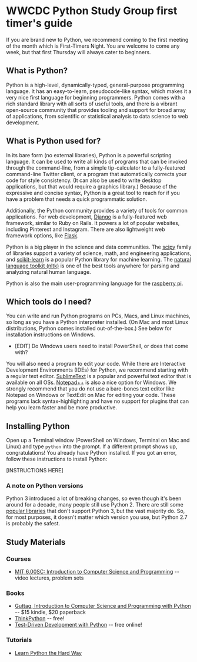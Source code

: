 # WWCDC Python Study Group first timer's guide

If you are brand new to Python, we recommend coming to the first meeting of the month which is First-Timers Night. You are welcome to come any week, but that first Thursday will always cater to beginners.

## What is Python?
Python is a high-level, dynamically-typed, general-purpose programming language. It has an easy-to-learn, pseudocode-like syntax, which makes it a very nice first language for beginning programmers. Python comes with a rich standard library with all sorts of useful tools, and there is a vibrant open-source community that provides tooling and support for broad array of applications, from scientific or statistical analysis to data science to web development.

## What is Python used for?
In its bare form (no external libraries), Python is a powerful scripting language. It can be used to write all kinds of programs that can be invoked through the command-line, from a simple tip-calculator to a fully-featured command-line Twitter client, or a program that automatically corrects your code for style consistency. (It can also be used to write desktop applications, but that would require a graphics library.) Because of the expressive and concise syntax, Python is a great tool to reach for if you have a problem that needs a quick programmatic solution.

Additionally, the Python community provides a variety of tools for common applications. For web development, [Django](https://www.djangoproject.com/) is a fully-featured web framework, similar to Ruby on Rails. It powers a lot of popular websites, including Pinterest and Instagram. There are also lightweight web framework options, like [Flask](http://flask.pocoo.org/).

Python is a big player in the science and data communities. The [scipy](http://www.scipy.org/) family of libraries support a variety of science, math, and engineering applications, and [scikit-learn](http://scikit-learn.org/stable/) is a popular Python library for machine learning. The [natural language toolkit (nltk)](http://www.nltk.org/) is one of the best tools anywhere for parsing and analyzing natural human language.

Python is also the main user-programming language for the [raspberry pi](http://www.raspberrypi.org/).

## Which tools do I need?
You can write and run Python programs on PCs, Macs, and Linux machines, so long as you have a Python interpreter installed. (On Mac and most Linux distributions, Python comes installed out-of-the-box.) See below for installation instructions on Windows.
* [EDIT] Do Windows users need to install PowerShell, or does that come with?

You will also need a program to edit your code. While there are Interactive Development Environments (IDEs) for Python, we recommend starting with a regular text editor. [SublimeText](http://www.sublimetext.com/) is a popular and powerful text editor that is available on all OSs. [Notepad++](http://notepad-plus-plus.org/) is also a nice option for Windows. We strongly recommend that you do not use a bare-bones text editor like Notepad on Windows or TextEdit on Mac for editing your code. These programs lack syntax-highlighting and have no support for plugins that can help you learn faster and be more productive.

## Installing Python
Open up a Terminal window (PowerShell on Windows, Terminal on Mac and Linux) and type `python` into the prompt. If a different prompt shows up, congratulations! You already have Python installed. If you got an error, follow these instructions to install Python:

[INSTRUCTIONS HERE]

### A note on Python versions
Python 3 introduced a lot of breaking changes, so even though it's been around for a decade, many people still use Python 2. There are still some [popular libraries](http://py3readiness.org/) that don't support Python 3, but the vast majority do. So, for most purposes, it doesn't matter which version you use, but Python 2.7 is probably the safest.


## Study Materials

### Courses
* [MIT 6.00SC: Introduction to Computer Science and Programming](http://ocw.mit.edu/courses/electrical-engineering-and-computer-science/6-00sc-introduction-to-computer-science-and-programming-spring-2011/) -- video lectures, problem sets

### Books
* [Guttag, Introduction to Computer Science and Programming with Python](http://www.amazon.com/gp/product/0262525003/) -- $15 kindle, $20 paperback
* [ThinkPython](http://en.wikibooks.org/wiki/Think_Python/Preface) -- free!
* [Test-Driven Development with Python](http://chimera.labs.oreilly.com/books/1234000000754) -- free online!

### Tutorials
* [Learn Python the Hard Way](http://learnpythonthehardway.org/book/)
